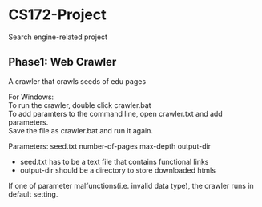 # CS172-Project
Search engine-related project

## Phase1: Web Crawler
A crawler that crawls seeds of edu pages

For Windows:  
To run the crawler, double click crawler.bat  
To add paramters to the command line, open crawler.txt and add parameters.  
Save the file as crawler.bat and run it again.  
  
Parameters: seed.txt number-of-pages max-depth output-dir  
- seed.txt has to be a text file that contains functional links  
- output-dir should be a directory to store downloaded htmls  
  
If one of parameter malfunctions(i.e. invalid data type), the crawler runs in default setting.